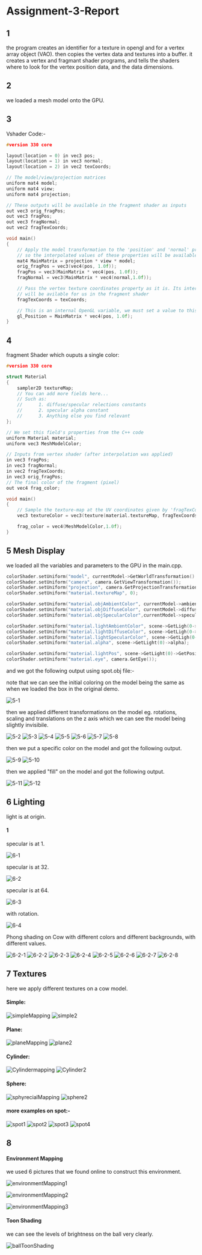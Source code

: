 # Assignment-3-Report

## 1

the program creates an identifier for a texture in opengl and for a vertex array object (VAO).
then copies the vertex data and textures into a buffer.
it creates a vertex  and fragmant shader programs, and tells the shaders where to look for the vertex position data, and the data dimensions.


## 2

we loaded a mesh model onto the GPU.

## 3

Vshader Code:-

```c++
#version 330 core

layout(location = 0) in vec3 pos;
layout(location = 1) in vec3 normal;
layout(location = 2) in vec2 texCoords;

// The model/view/projection matrices
uniform mat4 model;
uniform mat4 view;
uniform mat4 projection;

// These outputs will be available in the fragment shader as inputs
out vec3 orig_fragPos;
out vec3 fragPos;
out vec3 fragNormal;
out vec2 fragTexCoords;

void main()
{
	// Apply the model transformation to the 'position' and 'normal' properties of the vertex,
	// so the interpolated values of these properties will be available for usi n the fragment shader
	mat4 MainMatrix = projection * view * model;
	orig_fragPos = vec3(vec4(pos, 1.0f));
	fragPos = vec3(MainMatrix * vec4(pos, 1.0f));
	fragNormal = vec3(MainMatrix * vec4(normal,1.0f));

	// Pass the vertex texture coordinates property as it is. Its interpolated value
	// will be avilable for us in the fragment shader
	fragTexCoords = texCoords;

	// This is an internal OpenGL variable, we must set a value to this variable
	gl_Position = MainMatrix * vec4(pos, 1.0f);
}

```

## 4
fragment Shader which ouputs a single color:
```c++
#version 330 core

struct Material
{
	sampler2D textureMap;
	// You can add more fields here...
	// Such as:
	//		1. diffuse/specular relections constants
	//		2. specular alpha constant
	//		3. Anything else you find relevant
};

// We set this field's properties from the C++ code
uniform Material material;
uniform vec3 MeshModelColor;

// Inputs from vertex shader (after interpolation was applied)
in vec3 fragPos;
in vec3 fragNormal;
in vec2 fragTexCoords;
in vec3 orig_fragPos;
// The final color of the fragment (pixel)
out vec4 frag_color;

void main()
{
	// Sample the texture-map at the UV coordinates given by 'fragTexCoords'
	vec3 textureColor = vec3(texture(material.textureMap, fragTexCoords));

	frag_color = vec4(MeshModelColor,1.0f);
}
```

## 5 Mesh Display
we loaded all the variables and parameters to the GPU in the main.cpp.

```c++
colorShader.setUniform("model", currentModel->GetWorldTransformation() *currentModel->GetModelTransformation());
colorShader.setUniform("camera", camera.GetViewTransformation());
colorShader.setUniform("projection", camera.GetProjectionTransformation());
colorShader.setUniform("material.textureMap", 0);

colorShader.setUniform("material.objAmbientColor", currentModel->ambientColor);
colorShader.setUniform("material.objDiffuseColor", currentModel->diffuseColor);
colorShader.setUniform("material.objSpecularColor",currentModel->specularColor);

colorShader.setUniform("material.lightAmbientColor", scene->GetLigh(0->ambientColor);
colorShader.setUniform("material.lightDiffuseColor", scene->GetLigh(0->diffuseColor);
colorShader.setUniform("material.lightSpecularColor", scene->GetLigh(0->specularColor);
colorShader.setUniform("material.alpha", scene->GetLight(0)->alpha);

colorShader.setUniform("material.lightPos", scene->GetLight(0)->GetPosition());
colorShader.setUniform("material.eye", camera.GetEye());
```

and we got the following output using spot.obj file:-

note that we can see the initial coloring on the model being the same as when we loaded the box in the original demo.

![5-1](pics/5-1.png)

then we applied different transformations on the model eg. rotations, scaling and translations on the z axis which we can see the model being slightly invisibile.

![5-2](pics/5-2.png)
![5-3](pics/5-3.png)
![5-4](pics/5-4.png)
![5-5](pics/5-5.png)
![5-6](pics/5-6.png)
![5-7](pics/5-7.png)
![5-8](pics/5-8.png)

then we put a specific color on the model and got the following output.

![5-9](pics/5-9.png)
![5-10](pics/5-10.png)

then we applied "fill" on the model and got the following output.

![5-11](pics/5-11.png)
![5-12](pics/5-12.png)

## 6 Lighting

light is at origin.

#### 1
specular is at 1.

![6-1](pics/6-1.png)

specular is at 32.

![6-2](pics/6-2.png)

specular is at 64.

![6-3](pics/6-3.png)

with rotation.

![6-4](pics/6-4.png)

Phong shading on Cow with different colors and different backgrounds, with different values.

![6-2-1](pics/6-2-1.png)
![6-2-2](pics/6-2-2.png)
![6-2-3](pics/6-2-3.png)
![6-2-4](pics/6-2-4.png)
![6-2-5](pics/6-2-5.png)
![6-2-6](pics/6-2-6.png)
![6-2-7](pics/6-2-7.png)
![6-2-8](pics/6-2-8.png)

## 7 Textures
here we apply different textures on a cow model.

#### Simple:
![simpleMapping](pics/simpleMapping.png)
![simple2](pics/simple2.png)

#### Plane:
![planeMapping](pics/planeMapping.png)
![plane2](pics/plane2.png)

#### Cylinder:
![Cylindermapping](pics/Cylindermapping.png)
![Cylinder2](pics/Cylinder2.png)

#### Sphere:
![sphyrecialMapping](pics/sphyrecialMapping.png)
![sphere2](pics/sphere2.png)

#### more examples on spot:-
![spot1](pics/spot1.png)
![spot2](pics/spot2.png)
![spot3](pics/spot3.png)
![spot4](pics/spot4.png)


## 8

#### Environment Mapping

we used 6 pictures that we found online to construct this environment.

![environmentMapping1](pics/environmentMapping1.png)

![environmentMapping2](pics/environmentMapping2.png)

![environmentMapping3](pics/environmentMapping3.png)

#### Toon Shading

we can see the levels of brightness on the ball very clearly.

![ballToonShading](pics/ballToonShading.jpg)
